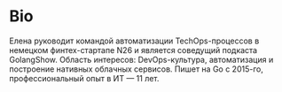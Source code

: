 # Bio

Елена руководит командой автоматизации TechOps-процессов в немецком финтех-стартапе N26 и является соведущий подкаста GolangShow.
Область интересов: DevOps-культура, автоматизация и построение нативных облачных сервисов.
Пишет на Go с 2015-го, профессиональный опыт в ИТ — 11 лет.

